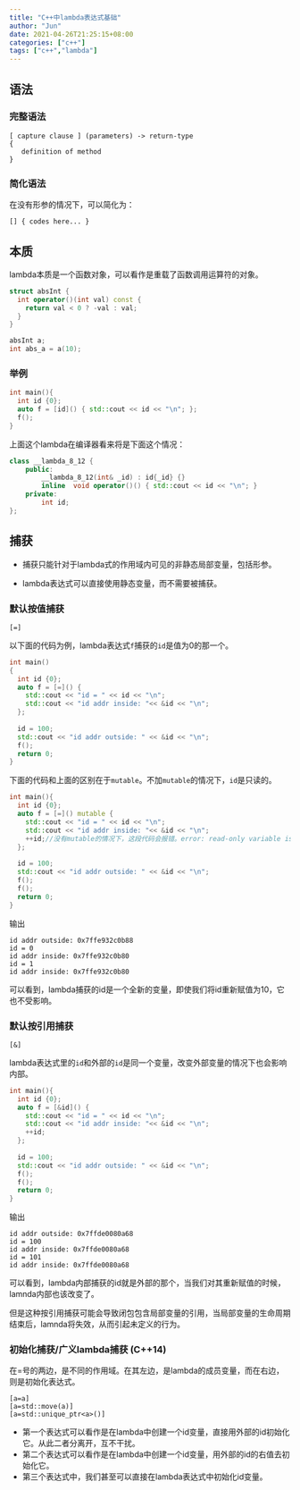 ```yaml
---
title: "C++中lambda表达式基础"
author: "Jun"
date: 2021-04-26T21:25:15+08:00
categories: ["c++"]
tags: ["c++","lambda"]
---
```


## 语法 

### 完整语法

```
[ capture clause ] (parameters) -> return-type  
{   
   definition of method   
} 
```

### 简化语法

在没有形参的情况下，可以简化为：

```
[] { codes here... }
```
## 本质

lambda本质是一个函数对象，可以看作是重载了函数调用运算符的对象。

```c++
struct absInt {
  int operator()(int val) const {
    return val < 0 ? -val : val;
  }
}

absInt a;
int abs_a = a(10);
```

### 举例

```c++
int main(){
  int id {0};
  auto f = [id]() { std::cout << id << "\n"; };
  f();
}
```

上面这个lambda在编译器看来将是下面这个情况：

```c++
class __lambda_8_12 {
    public: 
        __lambda_8_12(int& _id) : id{_id} {}
        inline  void operator()() { std::cout << id << "\n"; }
    private: 
        int id;
};
```

## 捕获

- 捕获只能针对于lambda式的作用域内可见的非静态局部变量，包括形参。

- lambda表达式可以直接使用静态变量，而不需要被捕获。


### 默认按值捕获

`[=]`

以下面的代码为例，lambda表达式`f`捕获的`id`是值为0的那一个。

```c++
int main()
{
  int id {0};
  auto f = [=]() {
    std::cout << "id = " << id << "\n";
    std::cout << "id addr inside: "<< &id << "\n";
  };
  
  id = 100;
  std::cout << "id addr outside: " << &id << "\n";
  f();
  return 0;
}
```

下面的代码和上面的区别在于`mutable`。不加`mutable`的情况下，`id`是只读的。

```c++
int main(){
  int id {0};
  auto f = [=]() mutable {
    std::cout << "id = " << id << "\n";
    std::cout << "id addr inside: "<< &id << "\n";
    ++id;//没有mutable的情况下，这段代码会报错。error: read-only variable is not assignable
  };
  
  id = 100;
  std::cout << "id addr outside: " << &id << "\n";
  f();
  f();
  return 0;
}

```
输出
```
id addr outside: 0x7ffe932c0b88
id = 0
id addr inside: 0x7ffe932c0b80
id = 1
id addr inside: 0x7ffe932c0b80
```
可以看到，lambda捕获的id是一个全新的变量，即使我们将id重新赋值为10，它也不受影响。

### 默认按引用捕获 

`[&]`

lambda表达式里的`id`和外部的`id`是同一个变量，改变外部变量的情况下也会影响内部。

```c++
int main(){
  int id {0};
  auto f = [&id]() {
    std::cout << "id = " << id << "\n";
    std::cout << "id addr inside: "<< &id << "\n";
    ++id;
  };
  
  id = 100;
  std::cout << "id addr outside: " << &id << "\n";
  f();
  f();
  return 0;
}
```
输出
```
id addr outside: 0x7ffde0080a68
id = 100
id addr inside: 0x7ffde0080a68
id = 101
id addr inside: 0x7ffde0080a68
```
可以看到，lambda内部捕获的id就是外部的那个，当我们对其重新赋值的时候，lamnda内部也该改变了。

但是这种按引用捕获可能会导致闭包包含局部变量的引用，当局部变量的生命周期结束后，lamnda将失效，从而引起未定义的行为。

### 初始化捕获/广义lambda捕获 (C++14)

在=号的两边，是不同的作用域。在其左边，是lambda的成员变量，而在右边，则是初始化表达式。

```
[a=a]
[a=std::move(a)]
[a=std::unique_ptr<a>()]
```

- 第一个表达式可以看作是在lambda中创建一个id变量，直接用外部的id初始化它。从此二者分离开，互不干扰。
- 第二个表达式可以看作是在lambda中创建一个id变量，用外部的id的右值去初始化它。
- 第三个表达式中，我们甚至可以直接在lambda表达式中初始化id变量。
